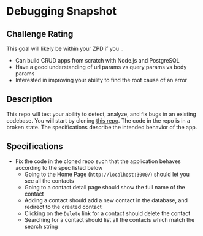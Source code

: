 # Debugging Snapshot

## Challenge Rating

This goal will likely be within your ZPD if you ..

- Can build CRUD apps from scratch with Node.js and PostgreSQL
- Have a good understanding of url params vs query params vs body params
- Interested in improving your ability to find the root cause of an error

## Description

This repo will test your ability to detect, analyze, and fix bugs in an existing codebase. You will start by cloning [this repo](https://github.com/GuildCrafts/debugging-snapshot). The code in the repo is in a broken state. The specifications describe the intended behavior of the app.


## Specifications

- Fix the code in the cloned repo such that the application behaves according to the spec listed below
  - Going to the Home Page (`http://localhost:3000/`) should let you see  all the contacts
  - Going to a contact detail page should show the full name of the contact
  - Adding a contact should add a new contact in the database, and redirect to the created contact
  - Clicking on the `Delete` link for a contact should delete the contact
  - Searching for a contact should list all the contacts which match the search string
